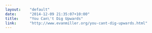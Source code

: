 ```yaml
---
layout:    "default"
date:      "2014-12-09 21:35:07+10:00"
title:     "You Can\'t Dig Upwards"
link:      "http://www.evanmiller.org/you-cant-dig-upwards.html"
---
```

